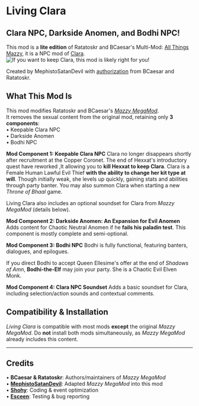 # Living Clara
**Clara NPC, Darkside Anomen, and Bodhi NPC!**
---
This mod is a **lite edition** of Ratatoskr and BCaesar's Multi-Mod: [All Things Mazzy](https://github.com/Ratatoskr589/All-Things-Mazzy), it is a NPC mod of [Clara](https://baldursgate.fandom.com/wiki/Clara).  
![If you want to keep Clara, this mod is likely right for you!](https://static.wikia.nocookie.net/baldursgategame/images/5/5f/Clara_OHHEX_Portrait_BG2EE.png)

Created by MephistoSatanDevil with [authorization](https://forums.beamdog.com/discussion/71473/megamod-3-16-mazzy-romance-clara-npc-darkside-anomen-flying-aerie-for-the-evil-more-done/p46) from BCaesar and Ratatoskr.

## What This Mod Is
This mod modifies Ratatoskr and BCaesar's *[Mazzy MegaMod](https://github.com/Ratatoskr589/All-Things-Mazzy)*.  
It removes the sexual content from the original mod, retaining only **3 components**:  
• Keepable Clara NPC  
• Darkside Anomen  
• Bodhi NPC  


**Mod Component 1: Keepable Clara NPC**
Clara no longer disappears shortly after recruitment at the Copper Coronet. The end of Hexxat's introductory quest have reworked ,It allowing you to **kill Hexxat to keep Clara**. Clara is a Female Human Lawful Evil Thief **with the ability to change her kit type at will**. Though initially weak, she levels up quickly, gaining stats and abilities through party banter. You may also summon Clara when starting a new *Throne of Bhaal* game.

Living Clara also includes an optional soundset for Clara from *Mazzy MegaMod* (details below).

**Mod Component 2: Darkside Anomen: An Expansion for Evil Anomen**
Adds content for Chaotic Neutral Anomen if he **fails his paladin test**. This component is mostly complete and semi-optional.

**Mod Component 3: Bodhi NPC**
Bodhi is fully functional, featuring banters, dialogues, and epilogues.  

If you direct Bodhi to accept Queen Ellesime's offer at the end of *Shadows of Amn*, **Bodhi-the-Elf** may join your party. She is a Chaotic Evil Elven Monk.

**Mod Component 4: Clara NPC Soundset**
Adds a basic soundset for Clara, including selection/action sounds and contextual comments.

## Compatibility & Installation  
*Living Clara* is compatible with most mods **except** the original *Mazzy MegaMod*. Do **not** install both mods simultaneously, as *Mazzy MegaMod* already includes this content.

---

## Credits  
• **BCaesar & Ratatoskr**: Authors/maintainers of *Mazzy MegaMod*  
• **[MephistoSatanDevil](https://github.com/MephistoSatanDevil)**: Adapted *Mazzy MegaMod* into this mod  
• **[Shohy](https://github.com/shohysie/)**: Coding & event optimization  
• **[Esceen](https://github.com/Esceen-cn/)**: Testing & bug reporting 
